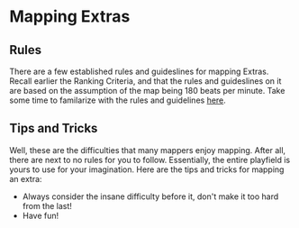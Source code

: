 # Mapping Extras

## Rules

There are a few established rules and guideslines for mapping Extras. Recall earlier the Ranking Criteria, and that the rules and guideslines on it are based on the assumption of the map being 180 beats per minute. Take some time to familarize with the rules and guidelines [here](https://osu.ppy.sh/wiki/en/Ranking_criteria/osu%21#expert).

## Tips and Tricks

Well, these are the difficulties that many mappers enjoy mapping. After all, there are next to no rules for you to follow. Essentially, the entire playfield is yours to use for your imagination. Here are the tips and tricks for mapping an extra:

- Always consider the insane difficulty before it, don't make it too hard from the last!
- Have fun!
